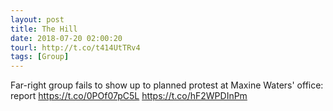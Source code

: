 ```yaml
---
layout: post
title: The Hill
date: 2018-07-20 02:00:20
tourl: http://t.co/t414UtTRv4
tags: [Group]
---
```

Far-right group fails to show up to planned protest at Maxine Waters' office: report
https://t.co/0POf07pC5L https://t.co/hF2WPDInPm